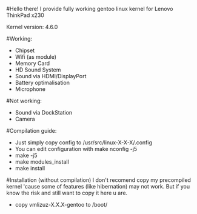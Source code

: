 #Hello there!
I provide fully working gentoo linux kernel for Lenovo ThinkPad x230

Kernel version: 4.6.0

#Working:
- Chipset
- Wifi (as module)
- Memory Card
- HD Sound System
- Sound via HDMI/DisplayPort
- Battery optimalisation
- Microphone

#Not working: 
- Sound via DockStation
- Camera


#Compilation guide:
- Just simply copy config to /usr/src/linux-X-X-X/.config
- You can edit configuration with make nconfig -j5
- make -j5
- make modules_install
- make install

#Installation (without compilation)
I don't recomend copy my precompiled kernel 'cause some
of features (like hibernation) may not work. But if you
know the risk and still want to copy it here u are.

- copy vmlizuz-X.X.X-gentoo to /boot/

